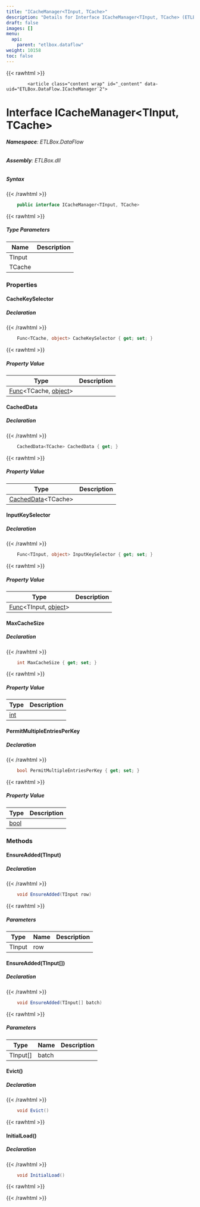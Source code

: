 ```yaml
---
title: "ICacheManager<TInput, TCache>"
description: "Details for Interface ICacheManager<TInput, TCache> (ETLBox.DataFlow)"
draft: false
images: []
menu:
  api:
    parent: "etlbox.dataflow"
weight: 10158
toc: false
---
```


{{< rawhtml >}}

            <article class="content wrap" id="_content" data-uid="ETLBox.DataFlow.ICacheManager`2">
  <h1 id="ETLBox_DataFlow_ICacheManager_2" data-uid="ETLBox.DataFlow.ICacheManager`2" class="text-break">Interface ICacheManager&lt;TInput, TCache&gt;
</h1>
  <div class="markdown level0 summary"></div>
  <div class="markdown level0 conceptual"></div>
<h6><strong>Namespace</strong>: ETLBox.DataFlow</h6>
  <h6><strong>Assembly</strong>: ETLBox.dll</h6>
  <h5 id="ETLBox_DataFlow_ICacheManager_2_syntax">Syntax</h5>
{{< /rawhtml >}}

```C#
    public interface ICacheManager<TInput, TCache>
```

{{< rawhtml >}}
  <h5 class="typeParameters">Type Parameters</h5>
  <table class="table table-bordered table-condensed">
    <thead>
      <tr>
        <th>Name</th>
        <th>Description</th>
      </tr>
    </thead>
    <tbody>
      <tr>
        <td><span class="parametername">TInput</span></td>
        <td></td>
      </tr>
      <tr>
        <td><span class="parametername">TCache</span></td>
        <td></td>
      </tr>
    </tbody>
  </table>
  <h3 id="properties">Properties
</h3>
  <a id="ETLBox_DataFlow_ICacheManager_2_CacheKeySelector_" data-uid="ETLBox.DataFlow.ICacheManager`2.CacheKeySelector*"></a>
  <h4 id="ETLBox_DataFlow_ICacheManager_2_CacheKeySelector" data-uid="ETLBox.DataFlow.ICacheManager`2.CacheKeySelector">CacheKeySelector</h4>
  <div class="markdown level1 summary"></div>
  <div class="markdown level1 conceptual"></div>
  <h5 class="declaration">Declaration</h5>
{{< /rawhtml >}}

```C#
    Func<TCache, object> CacheKeySelector { get; set; }
```

{{< rawhtml >}}
  <h5 class="propertyValue">Property Value</h5>
  <table class="table table-bordered table-condensed">
    <thead>
      <tr>
        <th>Type</th>
        <th>Description</th>
      </tr>
    </thead>
    <tbody>
      <tr>
        <td><a class="xref" href="https://learn.microsoft.com/dotnet/api/system.func-2">Func</a>&lt;TCache, <a class="xref" href="https://learn.microsoft.com/dotnet/api/system.object">object</a>&gt;</td>
        <td></td>
      </tr>
    </tbody>
  </table>
  <a id="ETLBox_DataFlow_ICacheManager_2_CachedData_" data-uid="ETLBox.DataFlow.ICacheManager`2.CachedData*"></a>
  <h4 id="ETLBox_DataFlow_ICacheManager_2_CachedData" data-uid="ETLBox.DataFlow.ICacheManager`2.CachedData">CachedData</h4>
  <div class="markdown level1 summary"></div>
  <div class="markdown level1 conceptual"></div>
  <h5 class="declaration">Declaration</h5>
{{< /rawhtml >}}

```C#
    CachedData<TCache> CachedData { get; }
```

{{< rawhtml >}}
  <h5 class="propertyValue">Property Value</h5>
  <table class="table table-bordered table-condensed">
    <thead>
      <tr>
        <th>Type</th>
        <th>Description</th>
      </tr>
    </thead>
    <tbody>
      <tr>
        <td><a class="xref" href="/api/etlbox.dataflow/cacheddata-1">CachedData</a>&lt;TCache&gt;</td>
        <td></td>
      </tr>
    </tbody>
  </table>
  <a id="ETLBox_DataFlow_ICacheManager_2_InputKeySelector_" data-uid="ETLBox.DataFlow.ICacheManager`2.InputKeySelector*"></a>
  <h4 id="ETLBox_DataFlow_ICacheManager_2_InputKeySelector" data-uid="ETLBox.DataFlow.ICacheManager`2.InputKeySelector">InputKeySelector</h4>
  <div class="markdown level1 summary"></div>
  <div class="markdown level1 conceptual"></div>
  <h5 class="declaration">Declaration</h5>
{{< /rawhtml >}}

```C#
    Func<TInput, object> InputKeySelector { get; set; }
```

{{< rawhtml >}}
  <h5 class="propertyValue">Property Value</h5>
  <table class="table table-bordered table-condensed">
    <thead>
      <tr>
        <th>Type</th>
        <th>Description</th>
      </tr>
    </thead>
    <tbody>
      <tr>
        <td><a class="xref" href="https://learn.microsoft.com/dotnet/api/system.func-2">Func</a>&lt;TInput, <a class="xref" href="https://learn.microsoft.com/dotnet/api/system.object">object</a>&gt;</td>
        <td></td>
      </tr>
    </tbody>
  </table>
  <a id="ETLBox_DataFlow_ICacheManager_2_MaxCacheSize_" data-uid="ETLBox.DataFlow.ICacheManager`2.MaxCacheSize*"></a>
  <h4 id="ETLBox_DataFlow_ICacheManager_2_MaxCacheSize" data-uid="ETLBox.DataFlow.ICacheManager`2.MaxCacheSize">MaxCacheSize</h4>
  <div class="markdown level1 summary"></div>
  <div class="markdown level1 conceptual"></div>
  <h5 class="declaration">Declaration</h5>
{{< /rawhtml >}}

```C#
    int MaxCacheSize { get; set; }
```

{{< rawhtml >}}
  <h5 class="propertyValue">Property Value</h5>
  <table class="table table-bordered table-condensed">
    <thead>
      <tr>
        <th>Type</th>
        <th>Description</th>
      </tr>
    </thead>
    <tbody>
      <tr>
        <td><a class="xref" href="https://learn.microsoft.com/dotnet/api/system.int32">int</a></td>
        <td></td>
      </tr>
    </tbody>
  </table>
  <a id="ETLBox_DataFlow_ICacheManager_2_PermitMultipleEntriesPerKey_" data-uid="ETLBox.DataFlow.ICacheManager`2.PermitMultipleEntriesPerKey*"></a>
  <h4 id="ETLBox_DataFlow_ICacheManager_2_PermitMultipleEntriesPerKey" data-uid="ETLBox.DataFlow.ICacheManager`2.PermitMultipleEntriesPerKey">PermitMultipleEntriesPerKey</h4>
  <div class="markdown level1 summary"></div>
  <div class="markdown level1 conceptual"></div>
  <h5 class="declaration">Declaration</h5>
{{< /rawhtml >}}

```C#
    bool PermitMultipleEntriesPerKey { get; set; }
```

{{< rawhtml >}}
  <h5 class="propertyValue">Property Value</h5>
  <table class="table table-bordered table-condensed">
    <thead>
      <tr>
        <th>Type</th>
        <th>Description</th>
      </tr>
    </thead>
    <tbody>
      <tr>
        <td><a class="xref" href="https://learn.microsoft.com/dotnet/api/system.boolean">bool</a></td>
        <td></td>
      </tr>
    </tbody>
  </table>
  <h3 id="methods">Methods
</h3>
  <a id="ETLBox_DataFlow_ICacheManager_2_EnsureAdded_" data-uid="ETLBox.DataFlow.ICacheManager`2.EnsureAdded*"></a>
  <h4 id="ETLBox_DataFlow_ICacheManager_2_EnsureAdded__0_" data-uid="ETLBox.DataFlow.ICacheManager`2.EnsureAdded(`0)">EnsureAdded(TInput)</h4>
  <div class="markdown level1 summary"></div>
  <div class="markdown level1 conceptual"></div>
  <h5 class="declaration">Declaration</h5>
{{< /rawhtml >}}

```C#
    void EnsureAdded(TInput row)
```

{{< rawhtml >}}
  <h5 class="parameters">Parameters</h5>
  <table class="table table-bordered table-condensed">
    <thead>
      <tr>
        <th>Type</th>
        <th>Name</th>
        <th>Description</th>
      </tr>
    </thead>
    <tbody>
      <tr>
        <td><span class="xref">TInput</span></td>
        <td><span class="parametername">row</span></td>
        <td></td>
      </tr>
    </tbody>
  </table>
  <a id="ETLBox_DataFlow_ICacheManager_2_EnsureAdded_" data-uid="ETLBox.DataFlow.ICacheManager`2.EnsureAdded*"></a>
  <h4 id="ETLBox_DataFlow_ICacheManager_2_EnsureAdded__0___" data-uid="ETLBox.DataFlow.ICacheManager`2.EnsureAdded(`0[])">EnsureAdded(TInput[])</h4>
  <div class="markdown level1 summary"></div>
  <div class="markdown level1 conceptual"></div>
  <h5 class="declaration">Declaration</h5>
{{< /rawhtml >}}

```C#
    void EnsureAdded(TInput[] batch)
```

{{< rawhtml >}}
  <h5 class="parameters">Parameters</h5>
  <table class="table table-bordered table-condensed">
    <thead>
      <tr>
        <th>Type</th>
        <th>Name</th>
        <th>Description</th>
      </tr>
    </thead>
    <tbody>
      <tr>
        <td>TInput[]</td>
        <td><span class="parametername">batch</span></td>
        <td></td>
      </tr>
    </tbody>
  </table>
  <a id="ETLBox_DataFlow_ICacheManager_2_Evict_" data-uid="ETLBox.DataFlow.ICacheManager`2.Evict*"></a>
  <h4 id="ETLBox_DataFlow_ICacheManager_2_Evict" data-uid="ETLBox.DataFlow.ICacheManager`2.Evict">Evict()</h4>
  <div class="markdown level1 summary"></div>
  <div class="markdown level1 conceptual"></div>
  <h5 class="declaration">Declaration</h5>
{{< /rawhtml >}}

```C#
    void Evict()
```

{{< rawhtml >}}
  <a id="ETLBox_DataFlow_ICacheManager_2_InitialLoad_" data-uid="ETLBox.DataFlow.ICacheManager`2.InitialLoad*"></a>
  <h4 id="ETLBox_DataFlow_ICacheManager_2_InitialLoad" data-uid="ETLBox.DataFlow.ICacheManager`2.InitialLoad">InitialLoad()</h4>
  <div class="markdown level1 summary"></div>
  <div class="markdown level1 conceptual"></div>
  <h5 class="declaration">Declaration</h5>
{{< /rawhtml >}}

```C#
    void InitialLoad()
```

{{< rawhtml >}}

{{< /rawhtml >}}
